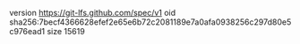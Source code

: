 version https://git-lfs.github.com/spec/v1
oid sha256:7becf4366628efef2e65e6b72c2081189e7a0afa0938256c297d80e5c976ead1
size 15619
